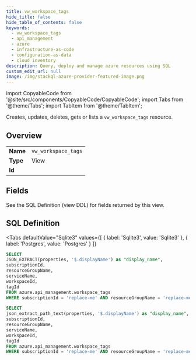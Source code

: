 ```yaml
--- 
title: vw_workspace_tags
hide_title: false
hide_table_of_contents: false
keywords:
  - vw_workspace_tags
  - api_management
  - azure
  - infrastructure-as-code
  - configuration-as-data
  - cloud inventory
description: Query, deploy and manage azure resources using SQL
custom_edit_url: null
image: /img/stackql-azure-provider-featured-image.png
---
```


import CopyableCode from '@site/src/components/CopyableCode/CopyableCode';
import Tabs from '@theme/Tabs';
import TabItem from '@theme/TabItem';

Creates, updates, deletes, gets or lists a <code>vw_workspace_tags</code> resource.

## Overview
<table><tbody>
<tr><td><b>Name</b></td><td><code>vw_workspace_tags</code></td></tr>
<tr><td><b>Type</b></td><td>View</td></tr>
<tr><td><b>Id</b></td><td><CopyableCode code="azure.api_management.vw_workspace_tags" /></td></tr>
</tbody></table>

## Fields

See the SQL Definition (view DDL) for fields returned by this view.

## SQL Definition

<Tabs
defaultValue="Sqlite3"
values={[
{ label: 'Sqlite3', value: 'Sqlite3' },
{ label: 'Postgres', value: 'Postgres' }
]}
>
<TabItem value="Sqlite3">

```sql
SELECT
JSON_EXTRACT(properties, '$.displayName') as "display_name",
subscriptionId,
resourceGroupName,
serviceName,
workspaceId,
tagId
FROM azure.api_management.workspace_tags
WHERE subscriptionId = 'replace-me' AND resourceGroupName = 'replace-me' AND serviceName = 'replace-me' AND workspaceId = 'replace-me';
```

</TabItem>
<TabItem value="Postgres">

```sql
SELECT
json_extract_path_text(properties, '$.displayName') as "display_name",
subscriptionId,
resourceGroupName,
serviceName,
workspaceId,
tagId
FROM azure.api_management.workspace_tags
WHERE subscriptionId = 'replace-me' AND resourceGroupName = 'replace-me' AND serviceName = 'replace-me' AND workspaceId = 'replace-me';
```

</TabItem>
</Tabs>
